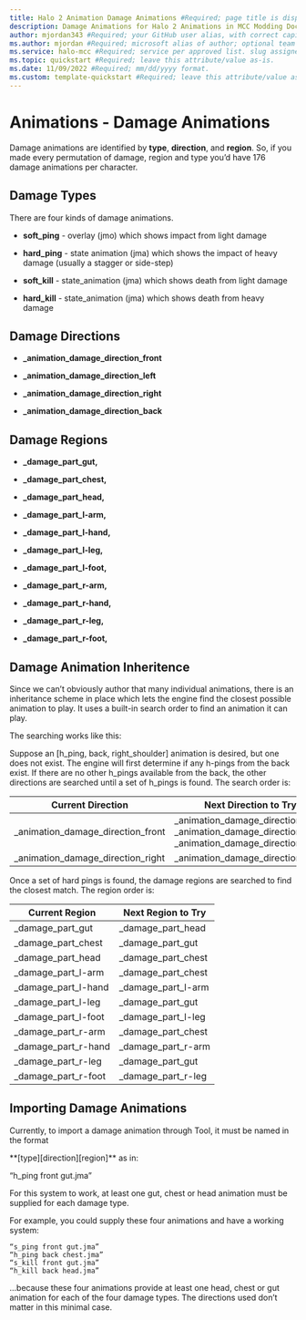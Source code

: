 ```yaml
---
title: Halo 2 Animation Damage Animations #Required; page title is displayed in search results. Include the brand.
description: Damage Animations for Halo 2 Animations in MCC Modding Documentation. #Required; article description that is displayed in search results. 
author: mjordan343 #Required; your GitHub user alias, with correct capitalization.
ms.author: mjordan #Required; microsoft alias of author; optional team alias.
ms.service: halo-mcc #Required; service per approved list. slug assigned by ACOM.
ms.topic: quickstart #Required; leave this attribute/value as-is.
ms.date: 11/09/2022 #Required; mm/dd/yyyy format.
ms.custom: template-quickstart #Required; leave this attribute/value as-is.
---
```


# Animations - Damage Animations

Damage animations are identified by **type**, **direction**, and **region**. So, if you made every permutation of damage, region and type you’d have 176 damage animations per character.

## Damage Types

There are four kinds of damage animations.

- **soft_ping** - overlay (jmo) which shows impact from light damage

- **hard_ping** - state animation (jma) which shows the impact of heavy damage (usually a stagger or side-step)

- **soft_kill** - state_animation (jma) which shows death from light damage

- **hard_kill** - state_animation (jma) which shows death from heavy damage

## Damage Directions

- **_animation_damage_direction_front**

- **_animation_damage_direction_left**

- **_animation_damage_direction_right**

- **_animation_damage_direction_back**

## Damage Regions

- **_damage_part_gut,**

- **_damage_part_chest,**

- **_damage_part_head,**

- **_damage_part_l-arm,**

- **_damage_part_l-hand,**

- **_damage_part_l-leg,**

- **_damage_part_l-foot,**

- **_damage_part_r-arm,**

- **_damage_part_r-hand,**

- **_damage_part_r-leg,**

- **_damage_part_r-foot,**

## Damage Animation Inheritence

Since we can’t obviously author that many individual animations, there is an inheritance scheme in place which lets the engine find the closest possible animation to play. It uses a built-in search order to find an animation it can play.

The searching works like this:

Suppose an [h_ping, back, right_shoulder] animation is desired, but one does not exist. The engine will first determine if any h-pings from the back exist. If there are no other h_pings available from the back, the other directions are searched until a set of h_pings is found. The search order is:

|Current Direction | Next Direction to Try|
|---|---|
|_animation_damage_direction_front| _animation_damage_direction_left<br />_animation_damage_direction_back<br />_animation_damage_direction_right|
|_animation_damage_direction_right|_animation_damage_direction_front|

Once a set of hard pings is found, the damage regions are searched to find the closest match. The region order is:

|Current Region|Next Region to Try|
|--|--|
|_damage_part_gut|_damage_part_head|
|_damage_part_chest|_damage_part_gut|
|_damage_part_head|_damage_part_chest|
|_damage_part_l-arm|_damage_part_chest|
|_damage_part_l-hand|_damage_part_l-arm|
|_damage_part_l-leg|_damage_part_gut|
|_damage_part_l-foot|_damage_part_l-leg|
|_damage_part_r-arm|_damage_part_chest|
|_damage_part_r-hand|_damage_part_r-arm|
|_damage_part_r-leg|_damage_part_gut|
|_damage_part_r-foot|_damage_part_r-leg|

## Importing Damage Animations

Currently, to import a damage animation through Tool, it must be named in the format

\**[type][direction][region]** as in:

“h_ping front gut.jma”

For this system to work, at least one gut, chest or head animation must be supplied for each damage type.

For example, you could supply these four animations and have a working system:

```
“s_ping front gut.jma”
“h_ping back chest.jma”
“s_kill front gut.jma”
“h_kill back head.jma”
```

...because these four animations provide at least one head, chest or gut animation for each of the four damage types. The directions used don’t matter in this minimal case.
